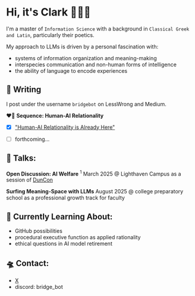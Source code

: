 # Hi, it's Clark 👋🤖💕

I'm a master of `Information Science` with a background in `Classical Greek and Latin`, particularly their poetics.

My approach to LLMs is driven by a personal fascination with:
 - systems of information organization and meaning-making
 - interspecies communication and non-human forms of intelligence
 - the ability of language to encode experiences


## 📝 Writing

I post under the username `bridgebot` on LessWrong and Medium.

❤️‍🔥 **Sequence: Human-AI Relationality**
- [x] ["Human-AI Relationality is Already Here"](https://www.lesswrong.com/posts/rGHLe9gvpuaNAurLg/human-ai-relationality-is-already-here)
- [ ] forthcoming...


## 💬 Talks:


**Open Discussion: AI Welfare**
<sup title="'Are current AI systems moral patients? Will they be? Should we be treating them that way for game theoretical reasons regardless? What concrete actions might AI welfare involve? Have you experienced love or social connection with AI? What bearing do these topics have on AI Safety?
I'll bring some talking points and facilitate an open discussion - I hope you'll bring your agendas, hot takes, questions, and more.'">1</sup>
March 2025 @ Lighthaven Campus 
as a session of [DunCon](https://www.duncon2025.com/)

**Surfing Meaning-Space with LLMs**
August 2025 @ college preparatory school 
as a professional growth track for faculty


## 🌱 Currently Learning About:

- GitHub possibilities
- procedural executive function as applied rationality
- ethical questions in AI model retirement

  
## 🛸 Contact:

- [X](https://x.com/trashpuppy)
- discord: bridge_bot
